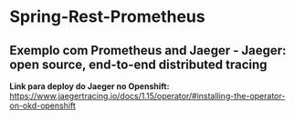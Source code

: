 # Spring-Rest-Prometheus

## Exemplo com Prometheus and Jaeger  - Jaeger: open source, end-to-end distributed tracing

**Link para deploy do Jaeger no Openshift:**
https://www.jaegertracing.io/docs/1.15/operator/#installing-the-operator-on-okd-openshift






